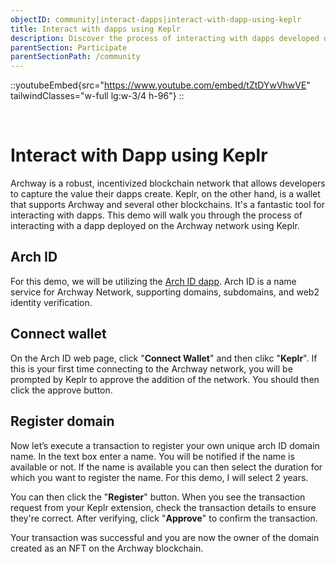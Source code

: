 ```yaml
---
objectID: community|interact-dapps|interact-with-dapp-using-keplr
title: Interact with dapps using Keplr
description: Discover the process of interacting with dapps developed on the Archway blockchain via the Keplr wallet
parentSection: Participate
parentSectionPath: /community
---
```


::youtubeEmbed{src="https://www.youtube.com/embed/tZtDYwVhwVE" tailwindClasses="w-full lg:w-3/4 h-96"}
::

<br>

# Interact with Dapp using Keplr

Archway is a robust, incentivized blockchain network that allows developers to capture the value their dapps create. Keplr, on the other hand, is a wallet that supports Archway and several other blockchains. It's a fantastic tool for interacting with dapps. This demo will walk you through the process of interacting with a dapp deployed on the Archway network using Keplr.


## Arch ID

For this demo, we will be utilizing the <a href="https://archid.app" target="_blank">Arch ID dapp</a>. Arch ID is a name service for Archway Network, supporting domains, subdomains, and web2 identity verification.


## Connect wallet

On the Arch ID web page, click "**Connect Wallet**" and then clikc "**Keplr**". If this is your first time connecting to the Archway network, you will be prompted by Keplr to approve the addition of the network. You should then click the approve button.

## Register domain

Now let’s execute a transaction to register your own unique arch ID domain name. In the text box enter a name. You will be notified if the name is available or not. If the name is available you can then select the duration for which you want to register the name. For this demo, I will select 2 years. 

You can then click the "**Register**" button. When you see the transaction request from your Keplr extension, check the transaction details to ensure they're correct. After verifying, click "**Approve**" to confirm the transaction.

Your transaction was successful and you are now the owner of the domain created as an NFT on the Archway blockchain.

